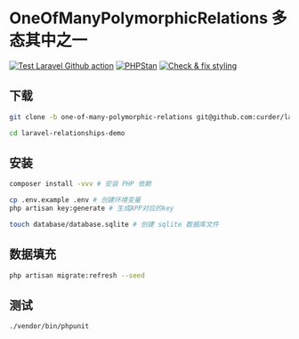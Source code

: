 # OneOfManyPolymorphicRelations 多态其中之一

[![Test Laravel Github action](https://github.com/curder/laravel-relationships-demo/actions/workflows/run-test.yml/badge.svg?branch=one-of-many-polymorphic-relations)](https://github.com/curder/laravel-relationships-demo/actions/workflows/run-test.yml?query=branch%3Aone-of-many-polymorphic-relations)
[![PHPStan](https://github.com/curder/laravel-relationships-demo/actions/workflows/phpstan.yml/badge.svg?branch=one-of-many-polymorphic-relations)](https://github.com/curder/laravel-relationships-demo/actions/workflows/phpstan.yml?query=branch%3Aone-of-many-polymorphic-relations)
[![Check & fix styling](https://github.com/curder/laravel-relationships-demo/actions/workflows/php-cs-fixer.yml/badge.svg?branch=one-of-many-polymorphic-relations)](https://github.com/curder/laravel-relationships-demo/actions/workflows/php-cs-fixer.yml?query=branch%3Aone-of-many-polymorphic-relations)

## 下载

```bash
git clone -b one-of-many-polymorphic-relations git@github.com:curder/laravel-relationships-demo.git

cd laravel-relationships-demo
```

## 安装

```bash
composer install -vvv # 安装 PHP 依赖

cp .env.example .env # 创建环境变量
php artisan key:generate # 生成APP对应的key

touch database/database.sqlite # 创建 sqlite 数据库文件
```

## 数据填充

```bash
php artisan migrate:refresh --seed
```

## 测试

```bash
./vendor/bin/phpunit
```


